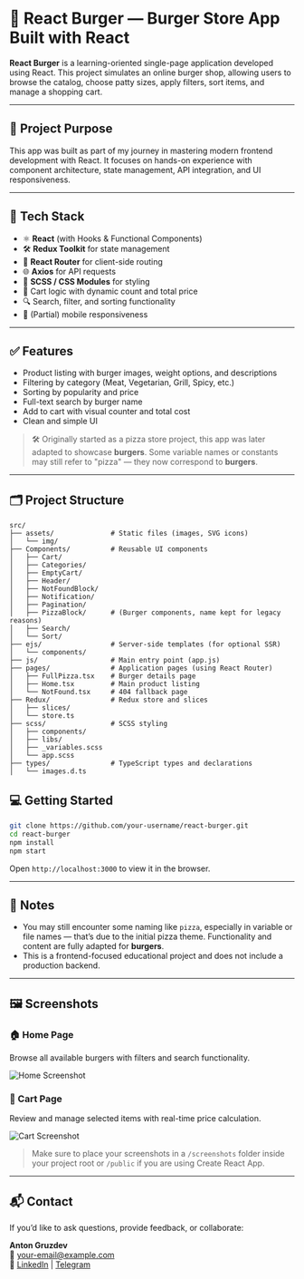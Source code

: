 # 🍔 React Burger — Burger Store App Built with React

**React Burger** is a learning-oriented single-page application developed using React. This project simulates an online burger shop, allowing users to browse the catalog, choose patty sizes, apply filters, sort items, and manage a shopping cart.

---

## 🚀 Project Purpose

This app was built as part of my journey in mastering modern frontend development with React. It focuses on hands-on experience with component architecture, state management, API integration, and UI responsiveness.

---

## 🔧 Tech Stack

- ⚛️ **React** (with Hooks & Functional Components)
- 🛠 **Redux Toolkit** for state management
- 🔁 **React Router** for client-side routing
- 🌐 **Axios** for API requests
- 🎨 **SCSS / CSS Modules** for styling
- 🛒 Cart logic with dynamic count and total price
- 🔍 Search, filter, and sorting functionality
- 📱 (Partial) mobile responsiveness

---

## ✅ Features

- Product listing with burger images, weight options, and descriptions
- Filtering by category (Meat, Vegetarian, Grill, Spicy, etc.)
- Sorting by popularity and price
- Full-text search by burger name
- Add to cart with visual counter and total cost
- Clean and simple UI
> 🛠 Originally started as a pizza store project, this app was later adapted to showcase **burgers**. Some variable names or constants may still refer to "pizza" — they now correspond to **burgers**.

---

## 🗂 Project Structure

```
src/
├── assets/              # Static files (images, SVG icons)
│   └── img/
├── Components/          # Reusable UI components
│   ├── Cart/
│   ├── Categories/
│   ├── EmptyCart/
│   ├── Header/
│   ├── NotFoundBlock/
│   ├── Notification/
│   ├── Pagination/
│   ├── PizzaBlock/      # (Burger components, name kept for legacy reasons)
│   ├── Search/
│   └── Sort/
├── ejs/                 # Server-side templates (for optional SSR)
│   └── components/
├── js/                  # Main entry point (app.js)
├── pages/               # Application pages (using React Router)
│   ├── FullPizza.tsx    # Burger details page
│   ├── Home.tsx         # Main product listing
│   └── NotFound.tsx     # 404 fallback page
├── Redux/               # Redux store and slices
│   ├── slices/
│   └── store.ts
├── scss/                # SCSS styling
│   ├── components/
│   ├── libs/
│   ├── _variables.scss
│   └── app.scss
├── types/               # TypeScript types and declarations
│   └── images.d.ts
```

## 💻 Getting Started

```bash
git clone https://github.com/your-username/react-burger.git
cd react-burger
npm install
npm start
```

Open `http://localhost:3000` to view it in the browser.

---

## 📝 Notes

- You may still encounter some naming like `pizza`, especially in variable or file names — that’s due to the initial pizza theme. Functionality and content are fully adapted for **burgers**.
- This is a frontend-focused educational project and does not include a production backend.

---

## 🖼 Screenshots

### 🏠 Home Page  
Browse all available burgers with filters and search functionality.

![Home Screenshot](./screenshots/home.png)

### 🛒 Cart Page  
Review and manage selected items with real-time price calculation.

![Cart Screenshot](./screenshots/cart.png)

> Make sure to place your screenshots in a `/screenshots` folder inside your project root or `/public` if you are using Create React App.

---

## 📬 Contact

If you’d like to ask questions, provide feedback, or collaborate:

**Anton Gruzdev**  
📧 [your-email@example.com](mailto:your-email@example.com)  
🔗 [LinkedIn](#) | [Telegram](#)
